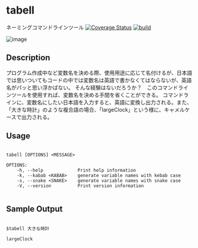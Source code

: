 # tabell
ネーミングコマンドラインツール
[![Coverage Status](https://coveralls.io/repos/github/hachimitsuboy/tabell/badge.svg?branch=main)](https://coveralls.io/github/hachimitsuboy/tabell?branch=main)
[![build](https://github.com/hachimitsuboy/tabell/actions/workflows/build.yml/badge.svg)](https://github.com/hachimitsuboy/tabell/actions/workflows/build.yml)

![image](https://user-images.githubusercontent.com/39763423/167385385-cb4eb727-c7c4-48fa-b8af-4b4f30702c51.png)





## Description
プログラム作成中など変数名を決める際、使用用途に応じて名付けるが、日本語では思いついてもコードの中では変数名は英語で書かなくてはならないが、英語名がパッと思い浮かばない。
そんな経験はないだろうか？　このコマンドラインツールを使用すれば、変数名を決める手間を省くことができる。
コマンドラインに、変数名にしたい日本語を入力すると、英語に変換し出力される。また、「大きな時計」のような複合語の場合、「largeClock」という様に、キャメルケースで出力される。

## Usage

```

tabell [OPTIONS] <MESSAGE>

OPTIONS:
    -h, --help             Print help information
    -k, --kabab <KABAB>    generate variable names with kebab case
    -s, --snake <SNAKE>    generate variable names with snake case
    -V, --version          Print version information
    
```

## Sample Output
 
```

$tabell 大きな時計
  
largeClock

```



